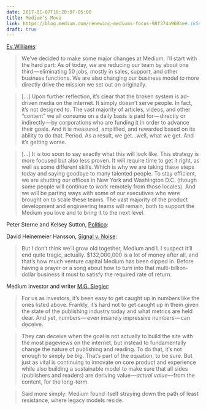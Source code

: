 ```yaml
---
date: 2017-01-07T18:20:07-05:00
title: Medium’s Move
link: https://blog.medium.com/renewing-mediums-focus-98f374a960be#.ik5nsxh4c
draft: true
---
```


[Ev Williams][ev]: 

> We’ve decided to make some major changes at Medium.
I’ll start with the hard part: As of today, we are reducing our team by about one third — eliminating 50 jobs, mostly in sales, support, and other business functions. We are also changing our business model to more directly drive the mission we set out on originally. 

> [...] Upon further reflection, it’s clear that the broken system is ad-driven media on the internet. It simply doesn’t serve people. In fact, it’s not designed to. The vast majority of articles, videos, and other “content” we all consume on a daily basis is paid for — directly or indirectly — by corporations who are funding it in order to advance their goals. And it is measured, amplified, and rewarded based on its ability to do that. Period. As a result, we get…well, what we get. And it’s getting worse.

> [...] It is too soon to say exactly what this will look like. This strategy is more focused but also less proven. It will require time to get it right, as well as some different skills. Which is why we are taking these steps today and saying goodbye to many talented people. To stay efficient, we are shutting our offices in New York and Washington D.C. (though some people will continue to work remotely from those locales). And we will be parting ways with some of our executives who were brought on to scale these teams. The vast majority of the product development and engineering teams will remain, both to support the Medium you love and to bring it to the next level.
 

Peter Sterne and Kelsey Sutton, [Politico]: 


David Heinemeier Hansson, [Signal v. Noise][svn]: 


> But I don’t think we’ll grow old together, Medium and I. I suspect it’ll end quite tragic, actually. $132,000,000 is a lot of money after all, and that’s how much venture capital Medium has been dipped in. Before having a prayer or a song about how to turn into that multi-billion-dollar business it must to satisfy the required rate of return.

Medium investor and writer [M.G. Siegler][mg]: 


> For us as investors, it’s been easy to get caught up in numbers like the ones listed above. Frankly, it’s hard not to get caught up in them given the state of the publishing industry today and what metrics are held dear. And yet, numbers — even insanely impressive numbers — can deceive.

> They can deceive when the goal is not actually to build the site with the most pageviews on the internet, but instead to fundamentally change the nature of publishing and reading. To do that, it’s not enough to simply be big. That’s part of the equation, to be sure. But just as vital is continuing to innovate on core product and experience while also building a sustainable model to make sure that all sides (publishers and readers) are deriving value —_actual value_— from the content, for the long-term.

> Said more simply: Medium found itself straying down the path of least resistance, where legacy models reside.


[ev]: https://blog.medium.com/renewing-mediums-focus-98f374a960be#.ik5nsxh4c
[politico]: http://www.politico.com/media/story/2017/01/medium-pivot-catches-publishing-partners-by-surprise-004907
[svn]:https://m.signalvnoise.com/venture-capital-is-going-to-murder-medium-656cbccf4829#.af7jxaltt
[mg]:https://500ish.com/long-medium-b9ddfe2c3a0a#.tpxfkycsa